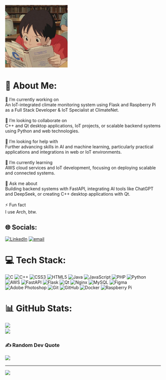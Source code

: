 <!--
![image](https://github.com/DaveGaspar/DaveGaspar/blob/main/assets/Shizuku_Tsukishima_Holding_C_Book.jpg)

<img src="https://github.com/DaveGaspar/DaveGaspar/blob/main/assets/Shizuku_Tsukishima_Holding_C_Book.jpg" alt="Image" style="width:40%; height:auto;">
---

![image](https://github.com/DaveGaspar/DaveGaspar/blob/main/assets/Marin_Kitagawa_Holds_Modern_CPP_Portuguese.png)

<img src="https://github.com/DaveGaspar/DaveGaspar/blob/main/assets/Marin_Kitagawa_Holds_Modern_CPP_Portuguese.png" alt="Image" style="width:50%; height:auto;">

---

![image](https://github.com/DaveGaspar/DaveGaspar/blob/main/assets/Sousou_no_Frieren_c%2B%2B.png)

<img src="https://github.com/DaveGaspar/DaveGaspar/blob/main/assets/Sousou_no_Frieren_c%2B%2B.png" alt="Image" style="width:50%; height:auto;">

---
![image](https://github.com/DaveGaspar/DaveGaspar/blob/main/assets/Sakurajima_Mai_Holding_The_C%2B%2B_Programming_Language.jpg)

<img src="https://github.com/DaveGaspar/DaveGaspar/blob/main/assets/Sakurajima_Mai_Holding_The_C%2B%2B_Programming_Language.jpg" alt="Image" style="width:50%; height:auto;">

-->
<img src="https://github.com/DaveGaspar/DaveGaspar/blob/main/assets/Shizuku_Tsukishima_Holding_C_Book.jpg" alt="Image" style="width:40%; height:auto;">


# 💫 About Me:
🔭 I’m currently working on<br>An IoT-integrated climate monitoring system using Flask and Raspberry Pi as a Full Stack Developer & IoT Specialist at ClimateNet.<br><br>🤝 I’m looking to collaborate on<br>C++ and Qt desktop applications, IoT projects, or scalable backend systems using Python and web technologies.<br><br>🧠 I’m looking for help with<br>Further advancing skills in AI and machine learning, particularly practical applications and integrations in web or IoT environments.<br><br>🌱 I’m currently learning<br>AWS cloud services and IoT development, focusing on deploying scalable and connected systems.<br><br>💬 Ask me about<br>Building backend systems with FastAPI, integrating AI tools like ChatGPT and DeepSeek, or creating C++ desktop applications with Qt.<br><br>⚡ Fun fact<br>I use Arch, btw.


## 🌐 Socials:
[![LinkedIn](https://img.shields.io/badge/LinkedIn-%230077B5.svg?logo=linkedin&logoColor=white)](https://linkedin.com/in/gasparyan-david/) [![email](https://img.shields.io/badge/Email-D14836?logo=gmail&logoColor=white)](mailto:dgasparyan073@gmail.com) 

# 💻 Tech Stack:
![C](https://img.shields.io/badge/c-%2300599C.svg?style=for-the-badge&logo=c&logoColor=white) ![C++](https://img.shields.io/badge/c++-%2300599C.svg?style=for-the-badge&logo=c%2B%2B&logoColor=white) ![CSS3](https://img.shields.io/badge/css3-%231572B6.svg?style=for-the-badge&logo=css3&logoColor=white) ![HTML5](https://img.shields.io/badge/html5-%23E34F26.svg?style=for-the-badge&logo=html5&logoColor=white) ![Java](https://img.shields.io/badge/java-%23ED8B00.svg?style=for-the-badge&logo=openjdk&logoColor=white) ![JavaScript](https://img.shields.io/badge/javascript-%23323330.svg?style=for-the-badge&logo=javascript&logoColor=%23F7DF1E) ![PHP](https://img.shields.io/badge/php-%23777BB4.svg?style=for-the-badge&logo=php&logoColor=white) ![Python](https://img.shields.io/badge/python-3670A0?style=for-the-badge&logo=python&logoColor=ffdd54) ![AWS](https://img.shields.io/badge/AWS-%23FF9900.svg?style=for-the-badge&logo=amazon-aws&logoColor=white) ![FastAPI](https://img.shields.io/badge/FastAPI-005571?style=for-the-badge&logo=fastapi) ![Flask](https://img.shields.io/badge/flask-%23000.svg?style=for-the-badge&logo=flask&logoColor=white) ![Qt](https://img.shields.io/badge/Qt-%23217346.svg?style=for-the-badge&logo=Qt&logoColor=white) ![Nginx](https://img.shields.io/badge/nginx-%23009639.svg?style=for-the-badge&logo=nginx&logoColor=white) ![MySQL](https://img.shields.io/badge/mysql-4479A1.svg?style=for-the-badge&logo=mysql&logoColor=white) ![Figma](https://img.shields.io/badge/figma-%23F24E1E.svg?style=for-the-badge&logo=figma&logoColor=white) ![Adobe Photoshop](https://img.shields.io/badge/adobe%20photoshop-%2331A8FF.svg?style=for-the-badge&logo=adobe%20photoshop&logoColor=white) ![Git](https://img.shields.io/badge/git-%23F05033.svg?style=for-the-badge&logo=git&logoColor=white) ![GitHub](https://img.shields.io/badge/github-%23121011.svg?style=for-the-badge&logo=github&logoColor=white) ![Docker](https://img.shields.io/badge/docker-%230db7ed.svg?style=for-the-badge&logo=docker&logoColor=white) ![Raspberry Pi](https://img.shields.io/badge/-Raspberry_Pi-C51A4A?style=for-the-badge&logo=Raspberry-Pi)
# 📊 GitHub Stats:
<!--![](https://github-readme-stats.vercel.app/api?username=DaveGaspar&theme=dark&hide_border=false&include_all_commits=true&count_private=true)<br/>-->
![](https://nirzak-streak-stats.vercel.app/?user=DaveGaspar&theme=dark&hide_border=false)<br/>
![](https://github-readme-stats.vercel.app/api/top-langs/?username=DaveGaspar&theme=dark&hide_border=false&include_all_commits=true&count_private=true&layout=compact)

### ✍️ Random Dev Quote
![](https://quotes-github-readme.vercel.app/api?type=horizontal&theme=radical)

---
[![](https://visitcount.itsvg.in/api?id=DaveGaspar&icon=0&color=0)](https://visitcount.itsvg.in)
